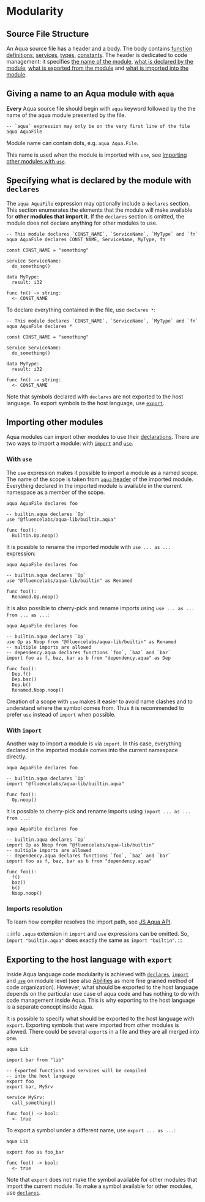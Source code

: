 # Modularity

## Source File Structure

An Aqua source file has a header and a body. The body contains [function definitions](./expressions/functions.md), [services](./services.md), [types](./types.md), [constants](./values.md#constants). The header is dedicated to code management: it specifies [the name of the module](#giving-a-name-to-an-aqua-module-with-aqua), [what is declared by the module](#specifying-what-is-declared-by-the-module-with-declares), [what is exported from the module](#exporting-to-the-host-language-with-export) and [what is imported into the module](#importing-other-modules).

## Giving a name to an Aqua module with `aqua`

**Every** Aqua source file should begin with `aqua` keyword followed by the the name of the aqua module presented by the file.

```aqua
-- `aqua` expression may only be on the very first line of the file
aqua AquaFile
```

Module name can contain dots, e.g. `aqua Aqua.File`.

This name is used when the module is imported with `use`, see [Importing other modules with `use`](#with-use).

## Specifying what is declared by the module with `declares`

The `aqua AquaFile` expression may optionally include a `declares` section. This section enumerates the elements that the module will make available for **other modules that import it**. If the `declares` section is omitted, the module does not declare anything for other modules to use.

```aqua
-- This module declares `CONST_NAME`, `ServiceName`, `MyType` and `fn`
aqua AquaFile declares CONST_NAME, ServiceName, MyType, fn

const CONST_NAME = "something"

service ServiceName:
  do_something()
  
data MyType:
  result: i32  

func fn() -> string:
  <- CONST_NAME
```

To declare everything contained in the file, use `declares *`:

```aqua
-- This module declares `CONST_NAME`, `ServiceName`, `MyType` and `fn`
aqua AquaFile declares *

const CONST_NAME = "something"

service ServiceName:
  do_something()
  
data MyType:
  result: i32  

func fn() -> string:
  <- CONST_NAME
```

Note that symbols declared with `declares` are not exported to the host language. To export symbols to the host language, use [`export`](#exporting-to-the-host-language-with-export).

## Importing other modules

Aqua modules can import other modules to use their [declarations](#specifying-what-is-declared-by-the-module-with-declares). There are two ways to import a module: with [`import`](#with-import) and [`use`](#with-use).

### With `use`

The `use` expression makes it possible to import a module as a named scope. The name of the scope is taken from [`aqua` header](#giving-a-name-to-an-aqua-module-with-aqua) of the imported module. Everything declared in the imported module is available in the current namespace as a member of the scope.

```aqua
aqua AquaFile declares foo

-- builtin.aqua declares `Op`
use "@fluencelabs/aqua-lib/builtin.aqua"

func foo():
  BuiltIn.Op.noop()
```

It is possible to rename the imported module with `use ... as ...` expression:

```aqua
aqua AquaFile declares foo

-- builtin.aqua declares `Op`
use "@fluencelabs/aqua-lib/builtin" as Renamed

func foo():
  Renamed.Op.noop()
```

It is also possible to cherry-pick and rename imports using `use ... as ... from ... as ...`:

```aqua
aqua AquaFile declares foo

-- builtin.aqua declares `Op`
use Op as Noop from "@fluencelabs/aqua-lib/builtin" as Renamed
-- multiple imports are allowed
-- dependency.aqua declares functions `foo`, `baz` and `bar`
import foo as f, baz, bar as b from "dependency.aqua" as Dep

func foo():
  Dep.f()
  Dep.baz()
  Dep.b()
  Renamed.Noop.noop()
```

Creation of a scope with `use` makes it easier to avoid name clashes and to understand where the symbol comes from. Thus it is recommended to prefer `use` instead of `import` when possible.

### With `import`

Another way to import a module is via `import`. In this case, everything declared in the imported module comes into the current namespace directly.

```aqua
aqua AquaFile declares foo

-- builtin.aqua declares `Op`
import "@fluencelabs/aqua-lib/builtin.aqua"

func foo():
  Op.noop()
```

It is possible to cherry-pick and rename imports using `import ... as ... from ...`:

```aqua
aqua AquaFile declares foo

-- builtin.aqua declares `Op`
import Op as Noop from "@fluencelabs/aqua-lib/builtin"
-- multiple imports are allowed
-- dependency.aqua declares functions `foo`, `baz` and `bar`
import foo as f, baz, bar as b from "dependency.aqua"

func foo():
  f()
  baz()
  b()
  Noop.noop()
```

### Imports resolution

To learn how compiler resolves the import path, see [JS Aqua API](./../aqua-js-api.md).

:::info
`.aqua` extension in `import` and `use` expressions can be omitted. So, `import "builtin.aqua"` does exactly the same as `import "builtin"`.
:::

## Exporting to the host language with `export`

Inside Aqua language code modularity is achieved with [`declares`](#specifying-what-is-declared-by-the-module-with-declares), [`import`](#with-import) and [`use`](#with-use) on module level (see also [Abilities](./abilities.md) as more fine grained method of code organization). However, what should be exported to the host language depends on the particular use case of aqua code and has nothing to do with code management inside Aqua. This is why exporting to the host language is a separate concept inside Aqua.

It is possible to specify what should be exported to the host language with `export`. Exporting symbols that were imported from other modules is allowed. There could be several `export`s in a file and they are all merged into one.

```aqua
aqua Lib

import bar from "lib"

-- Exported functions and services will be compiled 
-- into the host language
export foo
export bar, MySrv

service MySrv:
  call_something()

func foo() -> bool:
  <- true  
```

To export a symbol under a different name, use `export ... as ...`:

```aqua
aqua Lib

export foo as foo_bar

func foo() -> bool:
  <- true  
```

Note that `export` does not make the symbol available for other modules that import the current module. To make a symbol available for other modules, use [`declares`](#specifying-what-is-declared-by-the-module-with-declares).